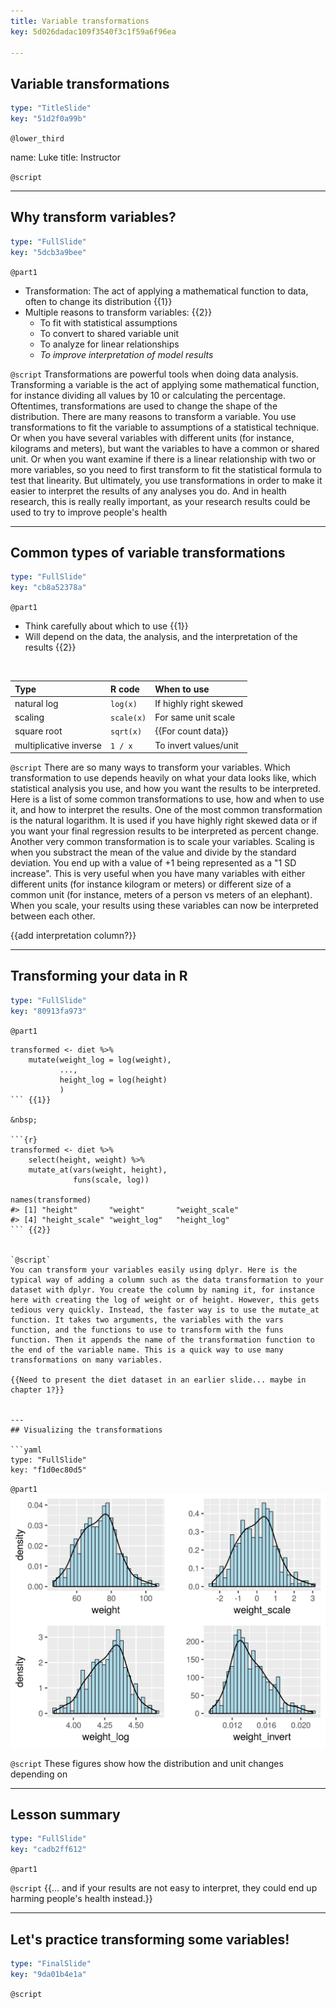 ```yaml
---
title: Variable transformations
key: 5d026dadac109f3540f3c1f59a6f96ea

---
```

## Variable transformations

```yaml
type: "TitleSlide"
key: "51d2f0a99b"
```

`@lower_third`

name: Luke
title: Instructor


`@script`



---
## Why transform variables?

```yaml
type: "FullSlide"
key: "5dcb3a9bee"
```

`@part1`
- Transformation: The act of applying a mathematical function to data, often to change its distribution {{1}}
- Multiple reasons to transform variables: {{2}}
    - To fit with statistical assumptions
    - To convert to shared variable unit
    - To analyze for linear relationships
    - *To improve interpretation of model results*


`@script`
Transformations are powerful tools when doing data analysis. Transforming a variable is the act of applying some mathematical function, for instance dividing all values by 10 or calculating the percentage. Oftentimes, transformations are used to change the shape of the distribution. There are many reasons to transform a variable. You use transformations to fit the variable to assumptions of a statistical technique. Or when you have several variables with different units (for instance, kilograms and meters), but want the variables to have a common or shared unit. Or when you want examine if there is a linear relationship with two or more variables, so you need to first transform to fit the statistical formula to test that linearity. But ultimately, you use transformations in order to make it easier to interpret the results of any analyses you do. And in health research, this is really really important, as your research results could be used to try to improve people's health


---
## Common types of variable transformations

```yaml
type: "FullSlide"
key: "cb8a52378a"
```

`@part1`
- Think carefully about which to use {{1}}
- Will depend on the data, the analysis, and the interpretation of the results {{2}}

&nbsp;

| Type | R code | When to use |
|:-----|:-------|:------------|
| natural log | `log(x)` | If highly right skewed |
| scaling | `scale(x)` | For same unit scale |
| square root | `sqrt(x)` | {{For count data}} |
| multiplicative inverse |`1 / x`| To invert values/unit | {{3}}


`@script`
There are so many ways to transform your variables. Which transformation to use depends heavily on what your data looks like, which statistical analysis you use, and how you want the results to be interpreted. Here is a list of some common transformations to use, how and when to use it, and how to interpret the results. One of the most common transformation is the natural logarithm. It is used if you have highly right skewed data or if you want your final regression results to be interpreted as percent change. Another very common transformation is to scale your variables. Scaling is when you substract the mean of the value and divide by the standard deviation. You end up with a value of +1 being represented as a "1 SD increase". This is very useful when you have many variables with either different units (for instance kilogram or meters) or different size of a common unit (for instance, meters of a person vs meters of an elephant). When you scale, your results using these variables can now be interpreted between each other.

{{add interpretation column?}}


---
## Transforming your data in R

```yaml
type: "FullSlide"
key: "80913fa973"
```

`@part1`
```{r}
transformed <- diet %>%
    mutate(weight_log = log(weight),
           ...,
           height_log = log(height)
           )
``` {{1}}

&nbsp;

```{r}
transformed <- diet %>%
    select(height, weight) %>% 
    mutate_at(vars(weight, height), 
              funs(scale, log))

names(transformed)
#> [1] "height"       "weight"       "weight_scale"
#> [4] "height_scale" "weight_log"   "height_log"  
``` {{2}}


`@script`
You can transform your variables easily using dplyr. Here is the typical way of adding a column such as the data transformation to your dataset with dplyr. You create the column by naming it, for instance here with creating the log of weight or of height. However, this gets tedious very quickly. Instead, the faster way is to use the mutate_at function. It takes two arguments, the variables with the vars function, and the functions to use to transform with the funs function. Then it appends the name of the transformation function to the end of the variable name. This is a quick way to use many transformations on many variables. 

{{Need to present the diet dataset in an earlier slide... maybe in chapter 1?}}


---
## Visualizing the transformations

```yaml
type: "FullSlide"
key: "f1d0ec80d5"
```

`@part1`
![Transformation distributions](datasets/plot_transform_weight.png)


`@script`
These figures show how the distribution and unit changes depending on


---
## Lesson summary

```yaml
type: "FullSlide"
key: "cadb2ff612"
```

`@part1`



`@script`
{{... and if your results are not easy to interpret, they could end up harming people's health instead.}}


---
## Let's practice transforming some variables!

```yaml
type: "FinalSlide"
key: "9da01b4e1a"
```

`@script`


